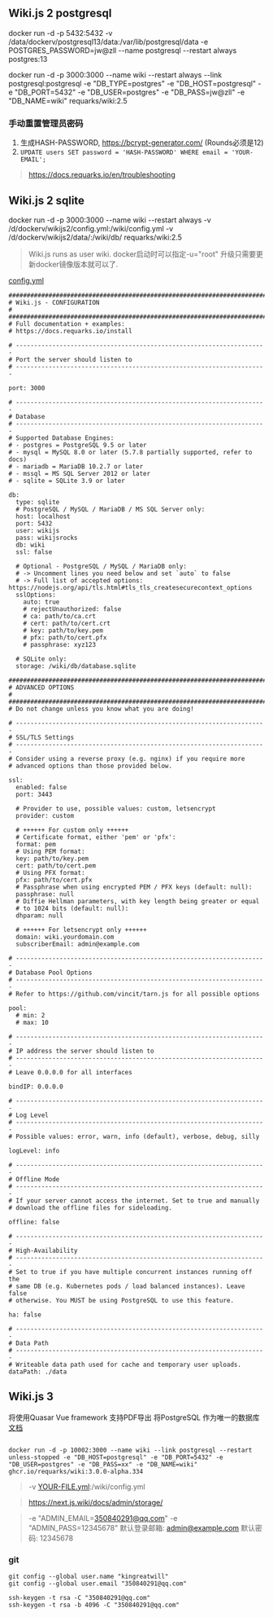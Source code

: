 

## Wiki.js 2 postgresql
docker run -d -p 5432:5432 -v /data/dockerv/postgresql13/data:/var/lib/postgresql/data -e POSTGRES_PASSWORD=jw@zll --name postgresql --restart always postgres:13

docker run -d -p 3000:3000 --name wiki --restart always --link postgresql:postgresql -e "DB_TYPE=postgres" -e "DB_HOST=postgresql" -e "DB_PORT=5432" -e "DB_USER=postgres" -e "DB_PASS=jw@zll" -e "DB_NAME=wiki" requarks/wiki:2.5


### 手动重置管理员密码
1. 生成HASH-PASSWORD, https://bcrypt-generator.com/ (Rounds必须是12)
2. `UPDATE users SET password = 'HASH-PASSWORD' WHERE email = 'YOUR-EMAIL';`

> https://docs.requarks.io/en/troubleshooting

## Wiki.js 2 sqlite

docker run -d -p 3000:3000 --name wiki --restart always -v /d/dockerv/wikijs2/config.yml:/wiki/config.yml -v /d/dockerv/wikijs2/data/:/wiki/db/ requarks/wiki:2.5

> Wiki.js runs as user wiki. docker启动时可以指定-u="root"
升级只需要更新docker镜像版本就可以了.

[config.yml](https://docs.requarks.io/install/config)
```
#######################################################################
# Wiki.js - CONFIGURATION                                             #
#######################################################################
# Full documentation + examples:
# https://docs.requarks.io/install

# ---------------------------------------------------------------------
# Port the server should listen to
# ---------------------------------------------------------------------

port: 3000

# ---------------------------------------------------------------------
# Database
# ---------------------------------------------------------------------
# Supported Database Engines:
# - postgres = PostgreSQL 9.5 or later
# - mysql = MySQL 8.0 or later (5.7.8 partially supported, refer to docs)
# - mariadb = MariaDB 10.2.7 or later
# - mssql = MS SQL Server 2012 or later
# - sqlite = SQLite 3.9 or later

db:
  type: sqlite
  # PostgreSQL / MySQL / MariaDB / MS SQL Server only:
  host: localhost
  port: 5432
  user: wikijs
  pass: wikijsrocks
  db: wiki
  ssl: false

  # Optional - PostgreSQL / MySQL / MariaDB only:
  # -> Uncomment lines you need below and set `auto` to false
  # -> Full list of accepted options: https://nodejs.org/api/tls.html#tls_tls_createsecurecontext_options
  sslOptions:
    auto: true
    # rejectUnauthorized: false
    # ca: path/to/ca.crt
    # cert: path/to/cert.crt
    # key: path/to/key.pem
    # pfx: path/to/cert.pfx
    # passphrase: xyz123

  # SQLite only:
  storage: /wiki/db/database.sqlite

#######################################################################
# ADVANCED OPTIONS                                                    #
#######################################################################
# Do not change unless you know what you are doing!

# ---------------------------------------------------------------------
# SSL/TLS Settings
# ---------------------------------------------------------------------
# Consider using a reverse proxy (e.g. nginx) if you require more
# advanced options than those provided below.

ssl:
  enabled: false
  port: 3443

  # Provider to use, possible values: custom, letsencrypt
  provider: custom

  # ++++++ For custom only ++++++
  # Certificate format, either 'pem' or 'pfx':
  format: pem
  # Using PEM format:
  key: path/to/key.pem
  cert: path/to/cert.pem
  # Using PFX format:
  pfx: path/to/cert.pfx
  # Passphrase when using encrypted PEM / PFX keys (default: null):
  passphrase: null
  # Diffie Hellman parameters, with key length being greater or equal
  # to 1024 bits (default: null):
  dhparam: null

  # ++++++ For letsencrypt only ++++++
  domain: wiki.yourdomain.com
  subscriberEmail: admin@example.com

# ---------------------------------------------------------------------
# Database Pool Options
# ---------------------------------------------------------------------
# Refer to https://github.com/vincit/tarn.js for all possible options

pool:
  # min: 2
  # max: 10

# ---------------------------------------------------------------------
# IP address the server should listen to
# ---------------------------------------------------------------------
# Leave 0.0.0.0 for all interfaces

bindIP: 0.0.0.0

# ---------------------------------------------------------------------
# Log Level
# ---------------------------------------------------------------------
# Possible values: error, warn, info (default), verbose, debug, silly

logLevel: info

# ---------------------------------------------------------------------
# Offline Mode
# ---------------------------------------------------------------------
# If your server cannot access the internet. Set to true and manually
# download the offline files for sideloading.

offline: false

# ---------------------------------------------------------------------
# High-Availability
# ---------------------------------------------------------------------
# Set to true if you have multiple concurrent instances running off the
# same DB (e.g. Kubernetes pods / load balanced instances). Leave false
# otherwise. You MUST be using PostgreSQL to use this feature.

ha: false

# ---------------------------------------------------------------------
# Data Path
# ---------------------------------------------------------------------
# Writeable data path used for cache and temporary user uploads.
dataPath: ./data
```
## Wiki.js 3
将使用Quasar Vue framework
支持PDF导出
将PostgreSQL 作为唯一的数据库
[文档](https://next.js.wiki/docs/install/platform/docker)

```

docker run -d -p 10002:3000 --name wiki --link postgresql --restart unless-stopped -e "DB_HOST=postgresql" -e "DB_PORT=5432" -e "DB_USER=postgres" -e "DB_PASS=xx" -e "DB_NAME=wiki" ghcr.io/requarks/wiki:3.0.0-alpha.334
```
> -v [YOUR-FILE.yml](https://github.com/Requarks/wiki/blob/main/config.sample.yml):/wiki/config.yml

> https://next.js.wiki/docs/admin/storage/

> -e "ADMIN_EMAIL=350840291@qq.com" -e "ADMIN_PASS=12345678"
> 默认登录邮箱: admin@example.com
> 默认密码: 12345678




### git

```
git config --global user.name "kingreatwill"
git config --global user.email "350840291@qq.com"

ssh-keygen -t rsa -C "350840291@qq.com"
ssh-keygen -t rsa -b 4096 -C "350840291@qq.com"
```